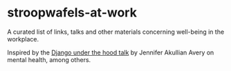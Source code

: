 # stroopwafels-at-work
A curated list of links, talks and other materials concerning well-being in the workplace.

Inspired by the [Django under the hood talk](https://www.djangounderthehood.com/talks/) by Jennifer Akullian Avery on mental health, among others. 
